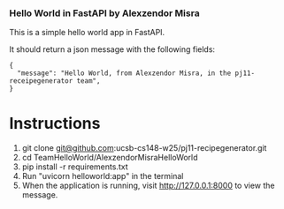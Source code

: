 ### Hello World in FastAPI by Alexzendor Misra

This is a simple hello world app in FastAPI.

It should return a json message with the following fields:
```
{
  "message": "Hello World, from Alexzendor Misra, in the pj11-receipegenerator team",
}
```

# Instructions
1. git clone git@github.com:ucsb-cs148-w25/pj11-recipegenerator.git
2. cd TeamHelloWorld/AlexzendorMisraHelloWorld
3. pip install -r requirements.txt
4. Run "uvicorn helloworld:app" in the terminal
5. When the application is running, visit http://127.0.0.1:8000 to view the message.